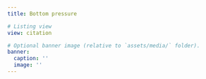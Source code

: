 ```yaml
---
title: Bottom pressure

# Listing view
view: citation

# Optional banner image (relative to `assets/media/` folder).
banner:
  caption: ''
  image: ''
---
```

